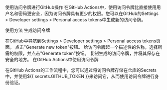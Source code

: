 使用访问令牌进行GitHub操作
在GitHub Actions中，使用访问令牌比直接使用用户名和密码更安全，因为访问令牌具有更少的权限。您可以在GitHub的Settings > Developer settings > Personal access tokens中生成新的访问令牌。

使用方法
生成访问令牌

在GitHub中导航到Settings > Developer settings > Personal access tokens页面。
点击"Generate new token"按钮。
给访问令牌起一个描述性的名称，选择所需的权限，并点击"Generate token"按钮。
复制生成的访问令牌，并将其保存在安全的地方。
在GitHub Actions中使用访问令牌

在GitHub Actions的工作流程中，您可以通过将访问令牌存储在仓库的Secrets中，并使用${{ secrets.GITHUB_TOKEN }}来访问它，从而使用访问令牌进行身份验证。
